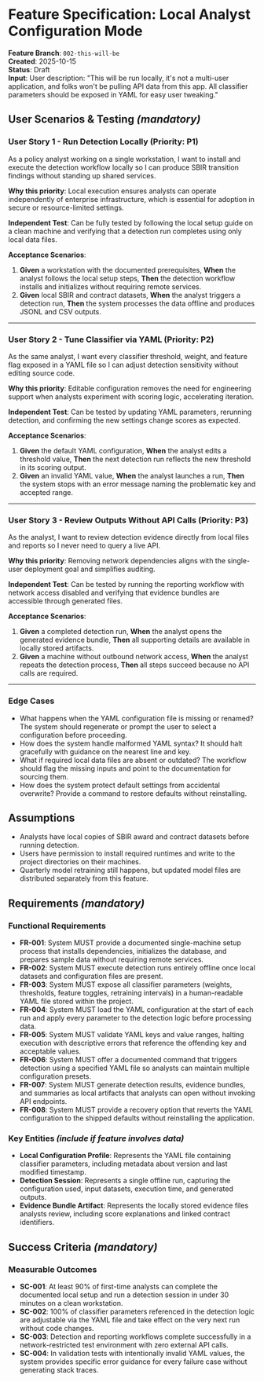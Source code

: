 # Feature Specification: Local Analyst Configuration Mode

**Feature Branch**: `002-this-will-be`  
**Created**: 2025-10-15  
**Status**: Draft  
**Input**: User description: "This will be run locally, it's not a multi-user application, and folks won't be pulling API data from this app. All classifier parameters should be exposed in YAML for easy user tweaking."

## User Scenarios & Testing *(mandatory)*

### User Story 1 - Run Detection Locally (Priority: P1)

As a policy analyst working on a single workstation, I want to install and execute the detection workflow locally so I can produce SBIR transition findings without standing up shared services.

**Why this priority**: Local execution ensures analysts can operate independently of enterprise infrastructure, which is essential for adoption in secure or resource-limited settings.

**Independent Test**: Can be fully tested by following the local setup guide on a clean machine and verifying that a detection run completes using only local data files.

**Acceptance Scenarios**:

1. **Given** a workstation with the documented prerequisites, **When** the analyst follows the local setup steps, **Then** the detection workflow installs and initializes without requiring remote services.
2. **Given** local SBIR and contract datasets, **When** the analyst triggers a detection run, **Then** the system processes the data offline and produces JSONL and CSV outputs.

---

### User Story 2 - Tune Classifier via YAML (Priority: P2)

As the same analyst, I want every classifier threshold, weight, and feature flag exposed in a YAML file so I can adjust detection sensitivity without editing source code.

**Why this priority**: Editable configuration removes the need for engineering support when analysts experiment with scoring logic, accelerating iteration.

**Independent Test**: Can be tested by updating YAML parameters, rerunning detection, and confirming the new settings change scores as expected.

**Acceptance Scenarios**:

1. **Given** the default YAML configuration, **When** the analyst edits a threshold value, **Then** the next detection run reflects the new threshold in its scoring output.
2. **Given** an invalid YAML value, **When** the analyst launches a run, **Then** the system stops with an error message naming the problematic key and accepted range.

---

### User Story 3 - Review Outputs Without API Calls (Priority: P3)

As the analyst, I want to review detection evidence directly from local files and reports so I never need to query a live API.

**Why this priority**: Removing network dependencies aligns with the single-user deployment goal and simplifies auditing.

**Independent Test**: Can be tested by running the reporting workflow with network access disabled and verifying that evidence bundles are accessible through generated files.

**Acceptance Scenarios**:

1. **Given** a completed detection run, **When** the analyst opens the generated evidence bundle, **Then** all supporting details are available in locally stored artifacts.
2. **Given** a machine without outbound network access, **When** the analyst repeats the detection process, **Then** all steps succeed because no API calls are required.

---

### Edge Cases

- What happens when the YAML configuration file is missing or renamed? The system should regenerate or prompt the user to select a configuration before proceeding.
- How does the system handle malformed YAML syntax? It should halt gracefully with guidance on the nearest line and key.
- What if required local data files are absent or outdated? The workflow should flag the missing inputs and point to the documentation for sourcing them.
- How does the system protect default settings from accidental overwrite? Provide a command to restore defaults without reinstalling.

## Assumptions

- Analysts have local copies of SBIR award and contract datasets before running detection.
- Users have permission to install required runtimes and write to the project directories on their machines.
- Quarterly model retraining still happens, but updated model files are distributed separately from this feature.

## Requirements *(mandatory)*

### Functional Requirements

- **FR-001**: System MUST provide a documented single-machine setup process that installs dependencies, initializes the database, and prepares sample data without requiring remote services.
- **FR-002**: System MUST execute detection runs entirely offline once local datasets and configuration files are present.
- **FR-003**: System MUST expose all classifier parameters (weights, thresholds, feature toggles, retraining intervals) in a human-readable YAML file stored within the project.
- **FR-004**: System MUST load the YAML configuration at the start of each run and apply every parameter to the detection logic before processing data.
- **FR-005**: System MUST validate YAML keys and value ranges, halting execution with descriptive errors that reference the offending key and acceptable values.
- **FR-006**: System MUST offer a documented command that triggers detection using a specified YAML file so analysts can maintain multiple configuration presets.
- **FR-007**: System MUST generate detection results, evidence bundles, and summaries as local artifacts that analysts can open without invoking API endpoints.
- **FR-008**: System MUST provide a recovery option that reverts the YAML configuration to the shipped defaults without reinstalling the application.

### Key Entities *(include if feature involves data)*

- **Local Configuration Profile**: Represents the YAML file containing classifier parameters, including metadata about version and last modified timestamp.
- **Detection Session**: Represents a single offline run, capturing the configuration used, input datasets, execution time, and generated outputs.
- **Evidence Bundle Artifact**: Represents the locally stored evidence files analysts review, including score explanations and linked contract identifiers.

## Success Criteria *(mandatory)*

### Measurable Outcomes

- **SC-001**: At least 90% of first-time analysts can complete the documented local setup and run a detection session in under 30 minutes on a clean workstation.
- **SC-002**: 100% of classifier parameters referenced in the detection logic are adjustable via the YAML file and take effect on the very next run without code changes.
- **SC-003**: Detection and reporting workflows complete successfully in a network-restricted test environment with zero external API calls.
- **SC-004**: In validation tests with intentionally invalid YAML values, the system provides specific error guidance for every failure case without generating stack traces.
